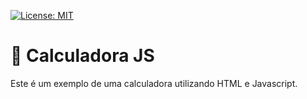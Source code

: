 [![License: MIT](https://img.shields.io/badge/License-MIT-yellow.svg)](https://opensource.org/licenses/MIT)

# :ledger: Calculadora JS

Este é um exemplo de uma calculadora utilizando HTML e Javascript.

